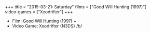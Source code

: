 +++
title = "2015-03-21: Saturday"
films = ["Good Will Hunting (1997)"]
video-games = ["Xeodrifter"]
+++


* Film: Good Will Hunting (1997) +
* Video Game: Xeodrifter {N3DS} /b/
